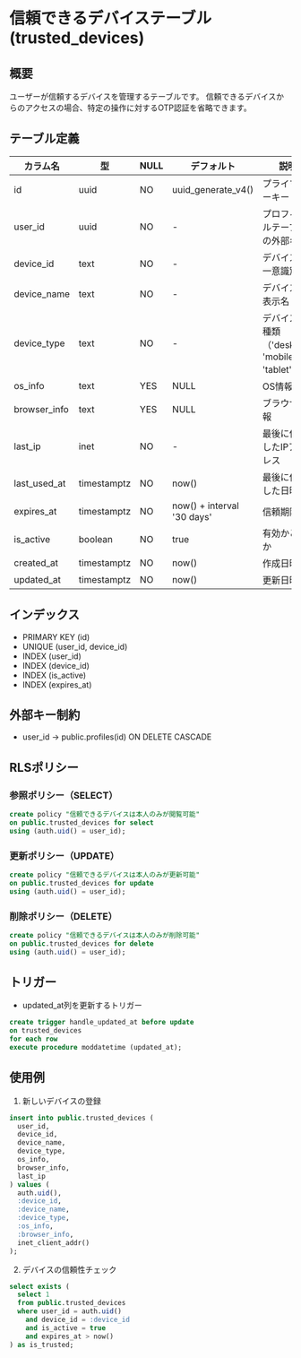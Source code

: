 # 信頼できるデバイステーブル (trusted_devices)

## 概要
ユーザーが信頼するデバイスを管理するテーブルです。
信頼できるデバイスからのアクセスの場合、特定の操作に対するOTP認証を省略できます。

## テーブル定義

| カラム名 | 型 | NULL | デフォルト | 説明 |
|---------|-----|------|------------|------|
| id | uuid | NO | uuid_generate_v4() | プライマリーキー |
| user_id | uuid | NO | - | プロフィールテーブルの外部キー |
| device_id | text | NO | - | デバイスの一意識別子 |
| device_name | text | NO | - | デバイスの表示名 |
| device_type | text | NO | - | デバイスの種類（'desktop', 'mobile', 'tablet'） |
| os_info | text | YES | NULL | OS情報 |
| browser_info | text | YES | NULL | ブラウザ情報 |
| last_ip | inet | NO | - | 最後に使用したIPアドレス |
| last_used_at | timestamptz | NO | now() | 最後に使用した日時 |
| expires_at | timestamptz | NO | now() + interval '30 days' | 信頼期限 |
| is_active | boolean | NO | true | 有効かどうか |
| created_at | timestamptz | NO | now() | 作成日時 |
| updated_at | timestamptz | NO | now() | 更新日時 |

## インデックス

- PRIMARY KEY (id)
- UNIQUE (user_id, device_id)
- INDEX (user_id)
- INDEX (device_id)
- INDEX (is_active)
- INDEX (expires_at)

## 外部キー制約

- user_id → public.profiles(id) ON DELETE CASCADE

## RLSポリシー

### 参照ポリシー（SELECT）
```sql
create policy "信頼できるデバイスは本人のみが閲覧可能"
on public.trusted_devices for select
using (auth.uid() = user_id);
```

### 更新ポリシー（UPDATE）
```sql
create policy "信頼できるデバイスは本人のみが更新可能"
on public.trusted_devices for update
using (auth.uid() = user_id);
```

### 削除ポリシー（DELETE）
```sql
create policy "信頼できるデバイスは本人のみが削除可能"
on public.trusted_devices for delete
using (auth.uid() = user_id);
```

## トリガー

- updated_at列を更新するトリガー
```sql
create trigger handle_updated_at before update
on trusted_devices
for each row
execute procedure moddatetime (updated_at);
```

## 使用例

1. 新しいデバイスの登録
```sql
insert into public.trusted_devices (
  user_id,
  device_id,
  device_name,
  device_type,
  os_info,
  browser_info,
  last_ip
) values (
  auth.uid(),
  :device_id,
  :device_name,
  :device_type,
  :os_info,
  :browser_info,
  inet_client_addr()
);
```

2. デバイスの信頼性チェック
```sql
select exists (
  select 1
  from public.trusted_devices
  where user_id = auth.uid()
    and device_id = :device_id
    and is_active = true
    and expires_at > now()
) as is_trusted;
``` 